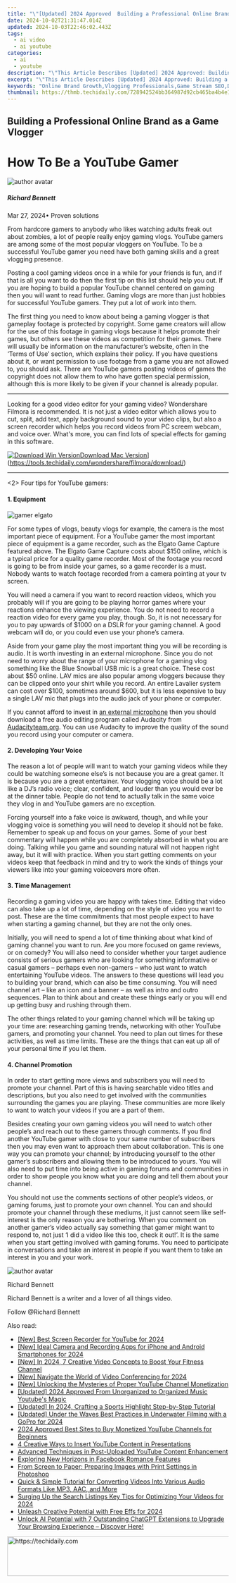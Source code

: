 ```yaml
---
title: "\"[Updated] 2024 Approved  Building a Professional Online Brand as a Game Vlogger\""
date: 2024-10-02T21:31:47.014Z
updated: 2024-10-03T22:46:02.443Z
tags:
  - ai video
  - ai youtube
categories:
  - ai
  - youtube
description: "\"This Article Describes [Updated] 2024 Approved: Building a Professional Online Brand as a Game Vlogger\""
excerpt: "\"This Article Describes [Updated] 2024 Approved: Building a Professional Online Brand as a Game Vlogger\""
keywords: "Online Brand Growth,Vlogging Professionals,Game Stream SEO,Digital Content Creation,Branding Strategies,Video Marketing Tips,Professional Vlogger Image"
thumbnail: https://thmb.techidaily.com/728942524bb364987d92cb465ba4b4e140c040cafc9935f89ba444801c2e0013.jpg
---
```


## Building a Professional Online Brand as a Game Vlogger

# How To Be a YouTube Gamer

![author avatar](https://images.wondershare.com/filmora/article-images/richard-bennett.jpg)

##### Richard Bennett

 Mar 27, 2024• Proven solutions

From hardcore gamers to anybody who likes watching adults freak out about zombies, a lot of people really enjoy gaming vlogs. YouTube gamers are among some of the most popular vloggers on YouTube. To be a successful YouTube gamer you need have both gaming skills and a great vlogging presence.

Posting a cool gaming videos once in a while for your friends is fun, and if that is all you want to do then the first tip on this list should help you out. If you are hoping to build a popular YouTube channel centered on gaming then you will want to read further. Gaming vlogs are more than just hobbies for successful YouTube gamers. They put a lot of work into them.

The first thing you need to know about being a gaming vlogger is that gameplay footage is protected by copyright. Some game creators will allow for the use of this footage in gaming vlogs because it helps promote their games, but others see these videos as competition for their games. There will usually be information on the manufacturer’s website, often in the ‘Terms of Use’ section, which explains their policy. If you have questions about it, or want permission to use footage from a game you are not allowed to, you should ask. There are YouTube gamers posting videos of games the copyright does not allow them to who have gotten special permission, although this is more likely to be given if your channel is already popular.

---

Looking for a good video editor for your gaming video? Wondershare Filmora is recommended. It is not just a video editor which allows you to cut, split, add text, apply background sound to your video clips, but also a screen recorder which helps you record videos from PC screem webcam, and voice over. What's more, you can find lots of special effects for gaming in this software.

[![Download Win Version](https://images.wondershare.com/filmora/guide/download-btn-win.jpg)](https://tools.techidaily.com/wondershare/filmora/download/)[Download Mac Version](https://images.wondershare.com/filmora/guide/download-btn-mac.jpg)](https://tools.techidaily.com/wondershare/filmora/download/)

---

<2> Four tips for YouTube gamers:

#### 1\. Equipment

![gamer elgato](https://images.wondershare.com/filmora/article-images/gamer-elgato.JPG)

For some types of vlogs, beauty vlogs for example, the camera is the most important piece of equipment. For a YouTube gamer the most important piece of equipment is a game recorder, such as the Elgato Game Capture featured above. The Elgato Game Capture costs about $150 online, which is a typical price for a quality game recorder. Most of the footage you record is going to be from inside your games, so a game recorder is a must. Nobody wants to watch footage recorded from a camera pointing at your tv screen.

You will need a camera if you want to record reaction videos, which you probably will if you are going to be playing horror games where your reactions enhance the viewing experience. You do not need to record a reaction video for every game you play, though. So, it is not necessary for you to pay upwards of $1000 on a DSLR for your gaming channel. A good webcam will do, or you could even use your phone’s camera.

Aside from your game play the most important thing you will be recording is audio. It is worth investing in an external microphone. Since you do not need to worry about the range of your microphone for a gaming vlog something like the Blue Snowball USB mic is a great choice. These cost about $50 online. LAV mics are also popular among vloggers because they can be clipped onto your shirt while you record. An entire Lavalier system can cost over $100, sometimes around $600, but it is less expensive to buy a single LAV mic that plugs into the audio jack of your phone or computer.

If you cannot afford to invest in [an external microphone](https://tools.techidaily.com/wondershare/filmora/download/) then you should download a free audio editing program called Audacity from [Audacityteam.org](https://www.audacityteam.org/). You can use Audacity to improve the quality of the sound you record using your computer or camera.

#### 2\. Developing Your Voice

The reason a lot of people will want to watch your gaming videos while they could be watching someone else’s is not because you are a great gamer. It is because you are a great entertainer. Your vlogging voice should be a lot like a DJ’s radio voice; clear, confident, and louder than you would ever be at the dinner table. People do not tend to actually talk in the same voice they vlog in and YouTube gamers are no exception.

Forcing yourself into a fake voice is awkward, though, and while your vlogging voice is something you will need to develop it should not be fake. Remember to speak up and focus on your games. Some of your best commentary will happen while you are completely absorbed in what you are doing. Talking while you game and sounding natural will not happen right away, but it will with practice. When you start getting comments on your videos keep that feedback in mind and try to work the kinds of things your viewers like into your gaming voiceovers more often.

#### 3\. Time Management

Recording a gaming video you are happy with takes time. Editing that video can also take up a lot of time, depending on the style of video you want to post. These are the time commitments that most people expect to have when starting a gaming channel, but they are not the only ones.

Initially, you will need to spend a lot of time thinking about what kind of gaming channel you want to run. Are you more focused on game reviews, or on comedy? You will also need to consider whether your target audience consists of serious gamers who are looking for something informative or casual gamers – perhaps even non-gamers – who just want to watch entertaining YouTube videos. The answers to these questions will lead you to building your brand, which can also be time consuming. You will need channel art – like an icon and a banner – as well as intro and outro sequences. Plan to think about and create these things early or you will end up getting busy and rushing through them.

The other things related to your gaming channel which will be taking up your time are: researching gaming trends, networking with other YouTube gamers, and promoting your channel. You need to plan out times for these activities, as well as time limits. These are the things that can eat up all of your personal time if you let them.

#### 4\. Channel Promotion

In order to start getting more views and subscribers you will need to promote your channel. Part of this is having searchable video titles and descriptions, but you also need to get involved with the communities surrounding the games you are playing. These communities are more likely to want to watch your videos if you are a part of them.

Besides creating your own gaming videos you will need to watch other people’s and reach out to these gamers through comments. If you find another YouTube gamer with close to your same number of subscribers then you may even want to approach them about collaboration. This is one way you can promote your channel; by introducing yourself to the other gamer’s subscribers and allowing them to be introduced to yours. You will also need to put time into being active in gaming forums and communities in order to show people you know what you are doing and tell them about your channel.

You should not use the comments sections of other people’s videos, or gaming forums, just to promote your own channel. You can and should promote your channel through these mediums, it just cannot seem like self-interest is the only reason you are bothering. When you comment on another gamer’s video actually say something that gamer might want to respond to, not just ‘I did a video like this too, check it out!’. It is the same when you start getting involved with gaming forums. You need to participate in conversations and take an interest in people if you want them to take an interest in you and your work.

![author avatar](https://images.wondershare.com/filmora/article-images/richard-bennett.jpg)

Richard Bennett

Richard Bennett is a writer and a lover of all things video.

Follow @Richard Bennett

<ins class="adsbygoogle"
     style="display:block"
     data-ad-format="autorelaxed"
     data-ad-client="ca-pub-7571918770474297"
     data-ad-slot="1223367746"></ins>

<ins class="adsbygoogle"
     style="display:block"
     data-ad-client="ca-pub-7571918770474297"
     data-ad-slot="8358498916"
     data-ad-format="auto"
     data-full-width-responsive="true"></ins>

<span class="atpl-alsoreadstyle">Also read:</span>
<div><ul>
<li><a href="https://facebook-record-videos.techidaily.com/new-best-screen-recorder-for-youtube-for-2024/"><u>[New] Best Screen Recorder for YouTube for 2024</u></a></li>
<li><a href="https://youtube-docs.techidaily.com/deal-camera-and-recording-apps-for-iphone-and-android-smartphones-for-2024/"><u>[New] Ideal Camera and Recording Apps for iPhone and Android Smartphones for 2024</u></a></li>
<li><a href="https://youtube-zero.techidaily.com/n-2024-7-creative-video-concepts-to-boost-your-fitness-channel/"><u>[New] In 2024, 7 Creative Video Concepts to Boost Your Fitness Channel</u></a></li>
<li><a href="https://article-tips.techidaily.com/new-navigate-the-world-of-video-conferencing-for-2024/"><u>[New] Navigate the World of Video Conferencing for 2024</u></a></li>
<li><a href="https://youtube-zero.techidaily.com/nlocking-the-mysteries-of-proper-youtube-channel-monetization/"><u>[New] Unlocking the Mysteries of Proper YouTube Channel Monetization</u></a></li>
<li><a href="https://youtube-zero.techidaily.com/ed-2024-approved-from-unorganized-to-organized-music-youtubes-magic/"><u>[Updated] 2024 Approved From Unorganized to Organized Music Youtube's Magic</u></a></li>
<li><a href="https://youtube-zero.techidaily.com/ed-in-2024-crafting-a-sports-highlight-step-by-step-tutorial/"><u>[Updated] In 2024, Crafting a Sports Highlight Step-by-Step Tutorial</u></a></li>
<li><a href="https://article-files.techidaily.com/updated-under-the-waves-best-practices-in-underwater-filming-with-a-gopro-for-2024/"><u>[Updated] Under the Waves Best Practices in Underwater Filming with a GoPro for 2024</u></a></li>
<li><a href="https://youtube-zero.techidaily.com/approved-best-sites-to-buy-monetized-youtube-channels-for-beginners/"><u>2024 Approved Best Sites to Buy Monetized YouTube Channels for Beginners</u></a></li>
<li><a href="https://youtube-zero.techidaily.com/ative-ways-to-insert-youtube-content-in-presentations/"><u>4 Creative Ways to Insert YouTube Content in Presentations</u></a></li>
<li><a href="https://youtube-zero.techidaily.com/ced-techniques-in-post-uploaded-youtube-content-enhancement/"><u>Advanced Techniques in Post-Uploaded YouTube Content Enhancement</u></a></li>
<li><a href="https://facebook.techidaily.com/exploring-new-horizons-in-facebook-romance-features/"><u>Exploring New Horizons in Facebook Romance Features</u></a></li>
<li><a href="https://buynow-info.techidaily.com/from-screen-to-paper-preparing-images-with-print-settings-in-photoshop/"><u>From Screen to Paper: Preparing Images with Print Settings in Photoshop</u></a></li>
<li><a href="https://media-tips.techidaily.com/quick-and-simple-tutorial-for-converting-videos-into-various-audio-formats-like-mp3-aac-and-more/"><u>Quick & Simple Tutorial for Converting Videos Into Various Audio Formats Like MP3, AAC, and More</u></a></li>
<li><a href="https://youtube-lab.techidaily.com/ng-up-the-search-listings-key-tips-for-optimizing-your-videos-for-2024/"><u>Surging Up the Search Listings Key Tips for Optimizing Your Videos for 2024</u></a></li>
<li><a href="https://youtube-zero.techidaily.com/sh-creative-potential-with-free-effs-for-2024/"><u>Unleash Creative Potential with Free Effs for 2024</u></a></li>
<li><a href="https://tech-revival.techidaily.com/unlock-ai-potential-with-7-outstanding-chatgpt-extensions-to-upgrade-your-browsing-experience-discover-here/"><u>Unlock AI Potential with 7 Outstanding ChatGPT Extensions to Upgrade Your Browsing Experience – Discover Here!</u></a></li>
</ul></div>

<!-- affiliate ads begin -->
<a href="https://aligracehair.sjv.io/c/5597632/2006919/19272" target="_top" id="2006919">
  <img src="//a.impactradius-go.com/display-ad/19272-2006919" border="0" alt="https://techidaily.com" width="728" height="90"/>
</a>
<img height="0" width="0" src="https://aligracehair.sjv.io/i/5597632/2006919/19272" style="position:absolute;visibility:hidden;" border="0" />
<!-- affiliate ads end -->


